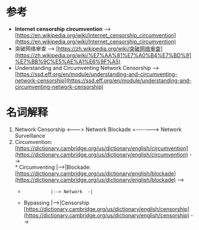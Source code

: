 # 参考
   * **Internet censorship circumvention** --> [https://en.wikipedia.org/wiki/Internet_censorship_circumvention](https://en.wikipedia.org/wiki/Internet_censorship_circumvention)<br>
   * 突破网络审查 --> [https://zh.wikipedia.org/wiki/突破网络审查](https://zh.wikipedia.org/wiki/%E7%AA%81%E7%A0%B4%E7%BD%91%E7%BB%9C%E5%AE%A1%E6%9F%A5)<br>
   * Understanding and Circumventing Network Censorship --> [https://ssd.eff.org/en/module/understanding-and-circumventing-network-censorship](https://ssd.eff.org/en/module/understanding-and-circumventing-network-censorship)<br>
# 名词解释
   1. Network Censorship <---> Network Blockade =-------> Network Surveillance
   2. Circumvention: [https://dictionary.cambridge.org/us/dictionary/english/circumvention](https://dictionary.cambridge.org/us/dictionary/english/circumvention) --><br>           * Circumventing |-->|Blockade: [https://dictionary.cambridge.org/us/dictionary/english/blockade](https://dictionary.cambridge.org/us/dictionary/english/blockade) --><br>  
      *               |--> Network  -|
      * Bypassing     |-->|Censorship [https://dictionary.cambridge.org/us/dictionary/english/censorship](https://dictionary.cambridge.org/us/dictionary/english/censorship) --><br>  
